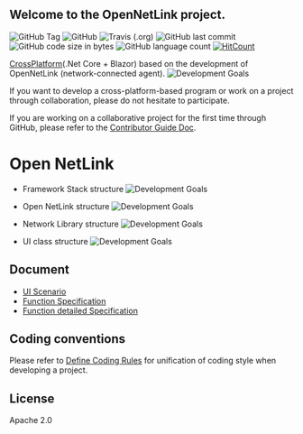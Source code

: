 ## Welcome to the OpenNetLink project.

![GitHub Tag](https://img.shields.io/github/v/tag/hanssak/OpenNetLink) ![GitHub](https://img.shields.io/github/license/hanssak/OpenNetLink)  ![Travis (.org)](https://img.shields.io/travis/hanssak/OpenNetLink)
![GitHub last commit](https://img.shields.io/github/last-commit/hanssak/OpenNetLink) ![GitHub code size in bytes](https://img.shields.io/github/languages/code-size/hanssak/OpenNetLink)  ![GitHub language count](https://img.shields.io/github/languages/count/hanssak/OpenNetLink) [![HitCount](http://hits.dwyl.com/hanssak/hanssak/OpenNetLink.svg)](http://hits.dwyl.com/hanssak/hanssak/OpenNetLink)


[CrossPlatform](https://ko.wikipedia.org/wiki/%ED%81%AC%EB%A1%9C%EC%8A%A4_%ED%94%8C%EB%9E%AB%ED%8F%BC)(.Net Core + Blazor) based on the development of OpenNetLink (network-connected agent).
![Development Goals](content/1.JPG)

If you want to develop a cross-platform-based program or work on a project through collaboration, please do not hesitate to participate.


If you are working on a collaborative project for the first time through GitHub, please refer to the [Contributor Guide Doc](docs/CONTRIBUTE_GUIDE.md).



# Open NetLink
* Framework Stack structure
![Development Goals](content/2.JPG)

* Open NetLink structure
![Development Goals](content/3.JPG)

* Network Library structure
![Development Goals](content/NetlinkLibrary_구조.JPG)

* UI class structure
![Development Goals](content/screan.JPG)



##  Document
* [UI Scenario](docs/NetLink_UI%EC%8B%9C%EB%82%98%EB%A6%AC%EC%98%A4_v1.0.pptx)
* [Function Specification](docs/NetLink_%EA%B8%B0%EB%8A%A5.%EB%A6%AC%EC%8A%A4%ED%8A%B8.Spec_V1.0.xlsx)
* [Function detailed Specification](docs/NetLink_%EA%B8%B0%EB%8A%A5%EB%A6%AC%EC%8A%A4%ED%8A%B8_%EC%83%81%EC%84%B8%EC%84%A4%EA%B3%84%EC%84%9C_V1.0.docx)



## Coding conventions
Please refer to [Define Coding Rules](docs/CODING_ROLE.md) for unification of coding style when developing a project.


## License
Apache 2.0

